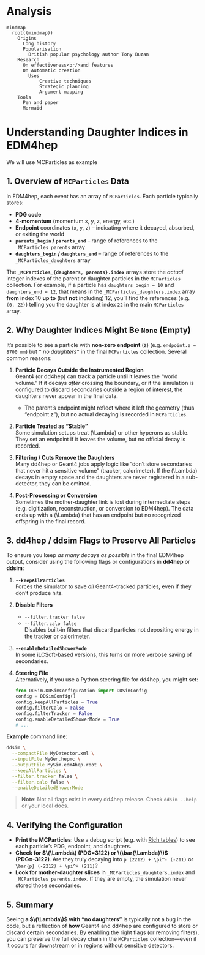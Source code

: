 # Analysis


```mermaid
mindmap
  root((mindmap))
    Origins
      Long history      
      Popularisation
        British popular psychology author Tony Buzan
    Research
      On effectiveness<br/>and features
      On Automatic creation
        Uses
            Creative techniques
            Strategic planning
            Argument mapping
    Tools
      Pen and paper
      Mermaid
```

# Understanding Daughter Indices in EDM4hep

We will use MCParticles as example

## 1. Overview of `MCParticles` Data

In EDM4hep, each event has an array of `MCParticles`. Each particle typically stores:

- **PDG code**
- **4-momentum** (momentum.x, y, z, energy, etc.)
- **Endpoint** coordinates (x, y, z) – indicating where it decayed, absorbed, or exiting the world
- **`parents_begin` / `parents_end`** – range of references to the `_MCParticles_parents` array
- **`daughters_begin` / `daughters_end`** – range of references to the `_MCParticles_daughters` array

The **`_MCParticles_{daughters, parents}.index`** arrays store the *actual* integer indexes of the
parent or daughter particles in the `MCParticles` collection. For example, if a particle has
`daughters_begin = 10` and `daughters_end = 12`, that means in the `_MCParticles_daughters.index`
array **from** index 10 **up to** (but **not** including) 12, you’ll find the references (e.g.
`(0, 22)`) telling you the daughter is at index `22` in the main `MCParticles` array.

## 2. Why Daughter Indices Might Be `None` (Empty)

It’s possible to see a particle with **non-zero endpoint** \(z\) (e.g. `endpoint.z = 8700 mm`) but *
*no daughters** in the final `MCParticles` collection. Several common reasons:

1. **Particle Decays Outside the Instrumented Region**  
   Geant4 (or dd4hep) can track a particle until it leaves the “world volume.” If it decays *after*
   crossing the boundary, or if the simulation is configured to discard secondaries outside a region
   of interest, the daughters never appear in the final data.
    - The parent’s endpoint might reflect where it left the geometry (thus “endpoint.z”), but no
      actual decaying is recorded in `MCParticles`.

2. **Particle Treated as “Stable”**  
   Some simulation setups treat \(\Lambda\) or other hyperons as stable. They set an endpoint if it
   leaves the volume, but no official decay is recorded.

3. **Filtering / Cuts Remove the Daughters**  
   Many dd4hep or Geant4 jobs apply logic like “don’t store secondaries that never hit a sensitive
   volume” (tracker, calorimeter). If the \(\Lambda\) decays in empty space and the daughters are
   never registered in a sub-detector, they can be omitted.

4. **Post-Processing or Conversion**  
   Sometimes the mother-daughter link is lost during intermediate steps (e.g. digitization,
   reconstruction, or conversion to EDM4hep). The data ends up with a \(\Lambda\) that has an
   endpoint but no recognized offspring in the final record.

## 3. dd4hep / ddsim Flags to Preserve All Particles

To ensure you keep *as many decays as possible* in the final EDM4hep output, consider using the
following flags or configurations in **dd4hep** or **ddsim**:

1. **`--keepAllParticles`**  
   Forces the simulator to save *all* Geant4-tracked particles, even if they don’t produce hits.

2. **Disable Filters**
    - `--filter.tracker false`
    - `--filter.calo false`  
      Disables built-in filters that discard particles not depositing energy in the tracker or
      calorimeter.

3. **`--enableDetailedShowerMode`**  
   In some iLCSoft-based versions, this turns on more verbose saving of secondaries.

4. **Steering File**  
   Alternatively, if you use a Python steering file for dd4hep, you might set:
   ```python
   from DDSim.DDSimConfiguration import DDSimConfig
   config = DDSimConfig()
   config.keepAllParticles = True
   config.filterCalo = False
   config.filterTracker = False
   config.enableDetailedShowerMode = True
   # ...
   ```

**Example** command line:

```bash
ddsim \
  --compactFile MyDetector.xml \
  --inputFile MyGen.hepmc \
  --outputFile MySim.edm4hep.root \
  --keepAllParticles \
  --filter.tracker false \
  --filter.calo false \
  --enableDetailedShowerMode
```

> **Note**: Not all flags exist in every dd4hep release. Check `ddsim --help` or your local docs.

## 4. Verifying the Configuration

- **Print the MCParticles**: Use a debug script (e.g.
  with [Rich tables](https://github.com/Textualize/rich)) to see each particle’s PDG, endpoint, and
  daughters.
- **Check for $\(\Lambda\) (PDG=3122) or \(\bar{\Lambda}\)$ (PDG=-3122)**. Are they truly decaying
  into `p (2212) + \pi^- (-211)` or `\bar{p} (-2212) + \pi^+ (211)`?
- **Look for mother-daughter slices** in `_MCParticles_daughters.index` and
  `_MCParticles_parents.index`. If they are empty, the simulation never stored those secondaries.

## 5. Summary

Seeing **a $\(\Lambda\)$ with “no daughters”** is typically not a bug in the code, but a reflection of
**how** Geant4 and dd4hep are configured to store or discard certain secondaries. By enabling the
right flags (or removing filters), you can preserve the full decay chain in the `MCParticles`
collection—even if it occurs far downstream or in regions without sensitive detectors.